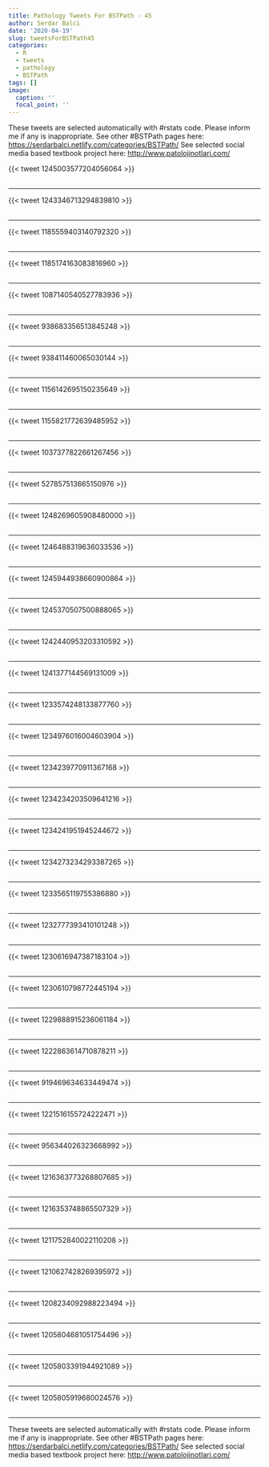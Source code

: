 ```yaml
---
title: Pathology Tweets For BSTPath - 45
author: Serdar Balci
date: '2020-04-19'
slug: tweetsForBSTPath45
categories:
  - R
  - tweets
  - pathology
  - BSTPath
tags: []
image:
  caption: ''
  focal_point: ''
---
```



These tweets are selected automatically with #rstats code. Please inform me if any is inappropriate.
See other #BSTPath pages here: https://serdarbalci.netlify.com/categories/BSTPath/ 
See selected social media based textbook project here: http://www.patolojinotlari.com/

{{< tweet 1245003577204056064 >}}
<br>
<br>
<hr>
{{< tweet 1243346713294839810 >}}
<br>
<br>
<hr>
{{< tweet 1185559403140792320 >}}
<br>
<br>
<hr>
{{< tweet 1185174163083816960 >}}
<br>
<br>
<hr>
{{< tweet 1087140540527783936 >}}
<br>
<br>
<hr>
{{< tweet 938683356513845248 >}}
<br>
<br>
<hr>
{{< tweet 938411460065030144 >}}
<br>
<br>
<hr>
{{< tweet 1156142695150235649 >}}
<br>
<br>
<hr>
{{< tweet 1155821772639485952 >}}
<br>
<br>
<hr>
{{< tweet 1037377822661267456 >}}
<br>
<br>
<hr>
{{< tweet 527857513665150976 >}}
<br>
<br>
<hr>
{{< tweet 1248269605908480000 >}}
<br>
<br>
<hr>
{{< tweet 1246488319636033536 >}}
<br>
<br>
<hr>
{{< tweet 1245944938660900864 >}}
<br>
<br>
<hr>
{{< tweet 1245370507500888065 >}}
<br>
<br>
<hr>
{{< tweet 1242440953203310592 >}}
<br>
<br>
<hr>
{{< tweet 1241377144569131009 >}}
<br>
<br>
<hr>
{{< tweet 1233574248133877760 >}}
<br>
<br>
<hr>
{{< tweet 1234976016004603904 >}}
<br>
<br>
<hr>
{{< tweet 1234239770911367168 >}}
<br>
<br>
<hr>
{{< tweet 1234234203509641216 >}}
<br>
<br>
<hr>
{{< tweet 1234241951945244672 >}}
<br>
<br>
<hr>
{{< tweet 1234273234293387265 >}}
<br>
<br>
<hr>
{{< tweet 1233565119755386880 >}}
<br>
<br>
<hr>
{{< tweet 1232777393410101248 >}}
<br>
<br>
<hr>
{{< tweet 1230616947387183104 >}}
<br>
<br>
<hr>
{{< tweet 1230610798772445194 >}}
<br>
<br>
<hr>
{{< tweet 1229888915236061184 >}}
<br>
<br>
<hr>
{{< tweet 1222863614710878211 >}}
<br>
<br>
<hr>
{{< tweet 919469634633449474 >}}
<br>
<br>
<hr>
{{< tweet 1221516155724222471 >}}
<br>
<br>
<hr>
{{< tweet 956344026323668992 >}}
<br>
<br>
<hr>
{{< tweet 1216363773268807685 >}}
<br>
<br>
<hr>
{{< tweet 1216353748865507329 >}}
<br>
<br>
<hr>
{{< tweet 1211752840022110208 >}}
<br>
<br>
<hr>
{{< tweet 1210627428269395972 >}}
<br>
<br>
<hr>
{{< tweet 1208234092988223494 >}}
<br>
<br>
<hr>
{{< tweet 1205804681051754496 >}}
<br>
<br>
<hr>
{{< tweet 1205803391944921089 >}}
<br>
<br>
<hr>
{{< tweet 1205805919680024576 >}}
<br>
<br>
<hr>


These tweets are selected automatically with #rstats code. Please inform me if any is inappropriate.
See other #BSTPath pages here: https://serdarbalci.netlify.com/categories/BSTPath/ 
See selected social media based textbook project here: http://www.patolojinotlari.com/
